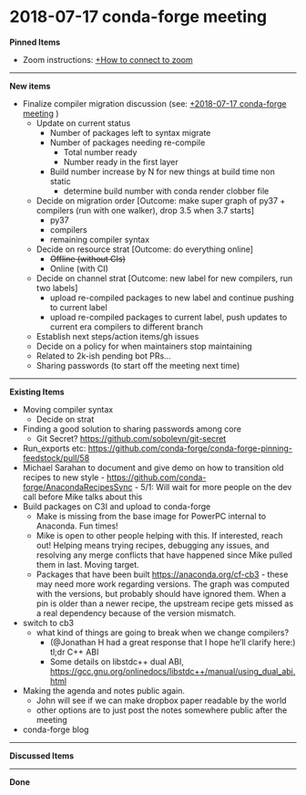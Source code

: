 # 2018-07-17 conda-forge meeting
**Pinned Items**

- Zoom instructions: [+How to connect to zoom](https://paper.dropbox.com/doc/How-to-connect-to-zoom-odl94oveHyiRv6UqTtZE5) 
----------

**New items**

- Finalize compiler migration discussion (see: [+2018-07-17 conda-forge meeting](https://paper.dropbox.com/doc/2018-07-17-conda-forge-meeting-DbS8FTAlF94QgFO7SoRkk) )
    - Update on current status
        - Number of packages left to syntax migrate
        - Number of packages needing re-compile
            - Total number ready
            - Number ready in the first layer
        - Build number increase by N for new things at build time non static
            - determine build number with conda render clobber file
    - Decide on migration order [Outcome: make super graph of py37 + compilers (run with one walker), drop 3.5 when 3.7 starts]
        - py37
        - compilers
        - remaining compiler syntax
    - Decide on resource strat [Outcome: do everything online]
        - ~~Offline (without CIs)~~
        - Online (with CI)
    - Decide on channel strat [Outcome: new label for new compilers, run two labels]
        - upload re-compiled packages to new label and continue pushing to current label
        - upload re-compiled packages to current label, push updates to current era compilers to different branch
    - Establish next steps/action items/gh issues
    - Decide on a policy for when maintainers stop maintaining
    - Related to 2k-ish pending bot PRs…
    - Sharing passwords (to start off the meeting next time)
----------

**Existing Items**

- Moving compiler syntax
    - Decide on strat
- Finding a good solution to sharing passwords among core
    - Git Secret? https://github.com/sobolevn/git-secret
- Run_exports etc: https://github.com/conda-forge/conda-forge-pinning-feedstock/pull/58
- Michael Sarahan to document and give demo on how to transition old recipes to new style
        - https://github.com/conda-forge/AnacondaRecipesSync
        - 5/1: Will wait for more people on the dev call before Mike talks about this
- Build packages on C3I and upload to conda-forge
    - Make is missing from the base image for PowerPC internal to Anaconda. Fun times!
    - Mike is open to other people helping with this.  If interested, reach out!  Helping means trying recipes, debugging any issues, and resolving any merge conflicts that have happened since Mike pulled them in last.  Moving target.
    - Packages that have been built https://anaconda.org/cf-cb3 - these may need more work regarding versions.  The graph was computed with the versions, but probably should have ignored them.  When a pin is older than a newer recipe, the upstream recipe gets missed as a real dependency because of the version mismatch.
- switch to cb3
    - what kind of things are going to break when we change compilers?
        - (@Jonathan H had a great response that I hope he’ll clarify here:) tl;dr C++ ABI
        - Some details on libstdc++ dual ABI, https://gcc.gnu.org/onlinedocs/libstdc++/manual/using_dual_abi.html
- Making the agenda and notes public again.
    - John will see if we can make dropbox paper readable by the world
    - other options are to just post the notes somewhere public after the meeting
- conda-forge blog
----------

**Discussed Items**

----------

**Done**

